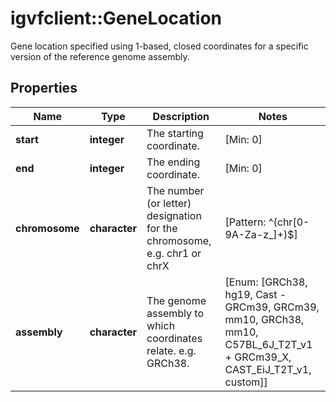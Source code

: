# igvfclient::GeneLocation

Gene location specified using 1-based, closed coordinates for a specific version of the reference genome assembly.

## Properties
Name | Type | Description | Notes
------------ | ------------- | ------------- | -------------
**start** | **integer** | The starting coordinate. | [Min: 0] 
**end** | **integer** | The ending coordinate. | [Min: 0] 
**chromosome** | **character** | The number (or letter) designation for the chromosome, e.g. chr1 or chrX | [Pattern: ^(chr[0-9A-Za-z_]+)$] 
**assembly** | **character** | The genome assembly to which coordinates relate. e.g. GRCh38. | [Enum: [GRCh38, hg19, Cast - GRCm39, GRCm39, mm10, GRCh38, mm10, C57BL_6J_T2T_v1 + GRCm39_X, CAST_EiJ_T2T_v1, custom]] 


